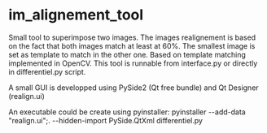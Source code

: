 # im_alignement_tool

Small tool to superimpose two images.
The images realignement is based on the fact that both images match at least at 60%. The smallest image is set as template to match in the other one.
Based on template matching implemented in OpenCV.
This tool is runnable from interface.py or directly in differentiel.py script.

A small GUI is developped using PySide2 (Qt free bundle) and Qt Designer (realign.ui)

An executable could be create using pyinstaller:
  pyinstaller --add-data "realign.ui";. --hidden-import PySide.QtXml differentiel.py
  
